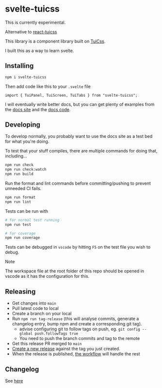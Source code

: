 # svelte-tuicss

This is currently experimental.

Alternative to [react-tuicss](https://github.com/nick-somebody/react-tuicss)

This library is a component library built on [TuiCss](https://github.com/vinibiavatti1/TuiCss).

I built this as a way to learn svelte.

## Installing

```sh
npm i svelte-tuicss
```

Then add code like this to your `.svelte` file

```svelte
import { TuiPanel, TuiScreen, TuiTabs } from "svelte-tuicss";
```
I will eventually write better docs, but you can get plenty of examples from the [docs site](https://nick-somebody.github.io/react-tuicss/) and the [docs code](../docs-kit/).

## Developing

To develop normally, you probably want to use the docs site as a test bed for what you're doing.

To test that your stuff compiles, there are multiple commands for doing that, including...

```sh
npm run check
npm run check:watch
npm run build
```

Run the format and lint commands before committing/pushing to prevent unneeded CI fails.

```sh
npm run format
npm run lint
```

Tests can be run with

```sh
# for normal test running
npm run test

# for coverage
npm run coverage
```

Tests can be debugged in `vscode` by hitting `F5` on the test file you wish to debug.

> [!NOTE]
> The workspace file at the root folder of this repo should be opened in vscode as it has the configuration for this.


## Releasing

- Get changes into `main`
- Pull latest code to local
- Create a branch on your local
- Run `npm run tag-release` (this will analyse commits, generate a changelog entry, bump npm and create a corresponding git tag).
  - advise configuring git to follow tags on push, eg. `git config --global push.followTags true`
  - You need to push the branch commits and tag to the remote
- Get this release PR merged to `main`
- [Create a new release](https://github.com/nick-somebody/svelte-tuicss/releases/new) against the tag you just created.
- When the release is published, [the workflow](../.github/workflows/publish.yml) will handle the rest

## Changelog

See [here](CHANGELOG.md)